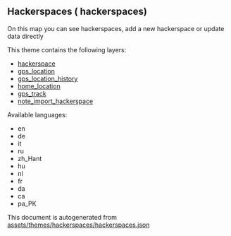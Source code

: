 

 Hackerspaces ( hackerspaces) 
------------------------------



On this map you can see hackerspaces, add a new hackerspace or update data directly

This theme contains the following layers:



  - [hackerspace](../Layers/hackerspace.md)
  - [gps_location](../Layers/gps_location.md)
  - [gps_location_history](../Layers/gps_location_history.md)
  - [home_location](../Layers/home_location.md)
  - [gps_track](../Layers/gps_track.md)
  - [note_import_hackerspace](../Layers/note_import_hackerspace.md)


Available languages:



  - en
  - de
  - it
  - ru
  - zh_Hant
  - hu
  - nl
  - fr
  - da
  - ca
  - pa_PK
 

This document is autogenerated from [assets/themes/hackerspaces/hackerspaces.json](https://github.com/pietervdvn/MapComplete/blob/develop/assets/themes/hackerspaces/hackerspaces.json)